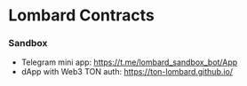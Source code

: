 # Lombard Contracts


### Sandbox
* Telegram mini app: https://t.me/lombard_sandbox_bot/App
* dApp with Web3 TON auth: https://ton-lombard.github.io/
